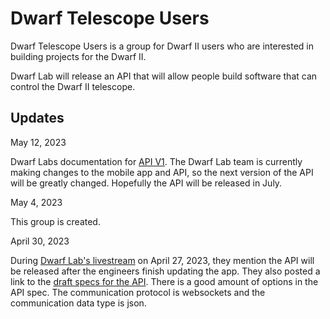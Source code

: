 # Dwarf Telescope Users

Dwarf Telescope Users is a group for Dwarf II users who are interested in building projects for the Dwarf II.

Dwarf Lab will release an API that will allow people build software that can control the Dwarf II telescope.

## Updates

May 12, 2023

Dwarf Labs documentation for [API V1](https://hj433clxpv.feishu.cn/docx/MiRidJmKOobM2SxZRVGcPCVknQg). The Dwarf Lab team is currently making changes to the mobile app and API, so the next version of the API will be greatly changed. Hopefully the API will be released in July.

May 4, 2023

This group is created.

April 30, 2023

During [Dwarf Lab's livestream](https://www.youtube.com/live/5VJQMcWNqiU?feature=share&t=2096) on April 27, 2023, they mention the API will be released after the engineers finish updating the app. They  also posted a link to the [draft specs for the API](https://uploads.gorgias.io/g5KDM28W3V69aByw/DWARF_II_API_V1.0-704a098a-9c08-4add-9c12-120a92f3eec5.pdf?fbclid=IwAR2lQTZ8CkEc1N2g83v-tN6Dc-Q0nDW2DFfM7Ek4GSaJf8pzv1AMpk3E0fk). There is a good amount of options in the API spec. The communication protocol is websockets and the communication data type is json.
